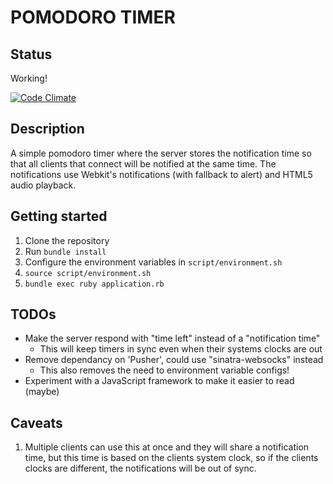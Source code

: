POMODORO TIMER
==============

Status
------

Working!

[![Code Climate](https://codeclimate.com/github/stevenocchipinti/pomodoro.png)](https://codeclimate.com/github/stevenocchipinti/pomodoro)


Description
-----------

A simple pomodoro timer where the server stores the notification time so that
all clients that connect will be notified at the same time.
The notifications use Webkit's notifications (with fallback to alert) and HTML5
audio playback.


Getting started
---------------

1. Clone the repository
2. Run `bundle install`
3. Configure the environment variables in `script/environment.sh`
4. `source script/environment.sh`
5. `bundle exec ruby application.rb`


TODOs
-----

- Make the server respond with "time left" instead of a "notification time"
  - This will keep timers in sync even when their systems clocks are out
- Remove dependancy on 'Pusher', could use "sinatra-websocks" instead
  - This also removes the need to environment variable configs!
- Experiment with a JavaScript framework to make it easier to read (maybe)


Caveats
-------

1. Multiple clients can use this at once and they will share a notification
   time, but this time is based on the clients system clock, so if the clients
   clocks are different, the notifications will be out of sync.
